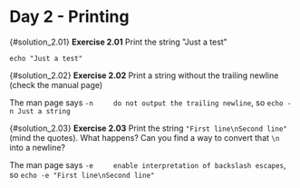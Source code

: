 # Day 2 - Printing

{#solution_2.01}
**Exercise 2.01**
Print the string "Just a test"

```
echo "Just a test"
```

{#solution_2.02}
**Exercise 2.02**
Print a string without the trailing newline (check the manual page)

The man page says `-n     do not output the trailing newline`, so `echo -n Just a string`

{#solution_2.03}
**Exercise 2.03**
Print the string `"First line\nSecond line"` (mind the quotes). What happens? Can you find a way to convert that `\n` into a newline?

The man page says `-e     enable interpretation of backslash escapes`, so `echo -e "First line\nSecond line"`

